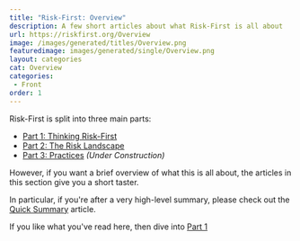 ```yaml
---
title: "Risk-First: Overview"
description: A few short articles about what Risk-First is all about
url: https://riskfirst.org/Overview
image: /images/generated/titles/Overview.png
featuredimage: images/generated/single/Overview.png
layout: categories
cat: Overview
categories:
 - Front
order: 1
---
```


Risk-First is split into three main parts:

 - [Part 1: Thinking Risk-First](Thinking-Risk-First.md)
 - [Part 2: The Risk Landscape](Risks.md)
 - [Part 3: Practices](Practices.md)  _(Under Construction)_
 
However, if you want a brief overview of what this is all about, the articles in this section give you a short taster.  

In particular, if you're after a very high-level summary, please check out the [Quick Summary](Quick-Summary.md) article.

If you like what you've read here, then dive into [Part 1](Thinking-Risk-First.md)